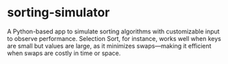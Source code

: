 # sorting-simulator
A Python-based app to simulate sorting algorithms with customizable input to observe performance. Selection Sort, for instance, works well when keys are small but values are large, as it minimizes swaps—making it efficient when swaps are costly in time or space.
